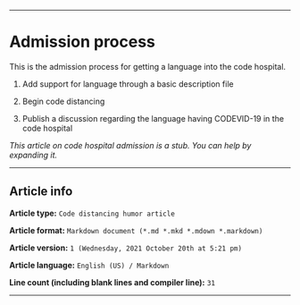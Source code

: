 
***

# Admission process 

This is the admission process for getting a language into the code hospital.

1. Add support for language through a basic description file

2. Begin code distancing

3. Publish a discussion regarding the language having CODEVID-19 in the code hospital

_This article on code hospital admission is a stub. You can help by expanding it._

***

## Article info

**Article type:** `Code distancing humor article`

**Article format:** `Markdown document (*.md *.mkd *.mdown *.markdown)`

**Article version:** `1 (Wednesday, 2021 October 20th at 5:21 pm)`

**Article language:** `English (US) / Markdown`

**Line count (including blank lines and compiler line):** `31`

***
